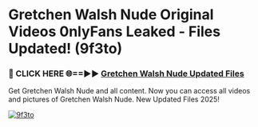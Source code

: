 # Gretchen Walsh Nude Original Videos 0nlyFans Leaked - Files Updated! (9f3to)

<h3>🔴 CLICK HERE 🌐==►► <a href="https://tinyurl.com/52m3yx9h" rel="nofollow">Gretchen Walsh Nude Updated Files</a></h3>

Get Gretchen Walsh Nude and all content. Now you can access all videos and pictures of Gretchen Walsh Nude. New Updated Files 2025!

[![9f3to](https://i.imgur.com/TnHtlc8.gif)](https://tinyurl.com/52m3yx9h)
